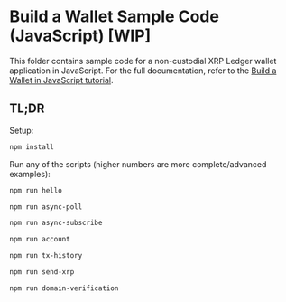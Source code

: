 # Build a Wallet Sample Code (JavaScript) [WIP]

This folder contains sample code for a non-custodial XRP Ledger wallet application in JavaScript. For the full
documentation, refer to the [Build a Wallet in JavaScript tutorial](build-a-wallet-in-javascript.html).

## TL;DR

Setup:

```sh
npm install
```

Run any of the scripts (higher numbers are more complete/advanced examples):

```sh
npm run hello
```

```sh
npm run async-poll
```

```sh
npm run async-subscribe
```

```sh
npm run account
```

```sh
npm run tx-history
```

```sh
npm run send-xrp
```

```sh
npm run domain-verification
```
